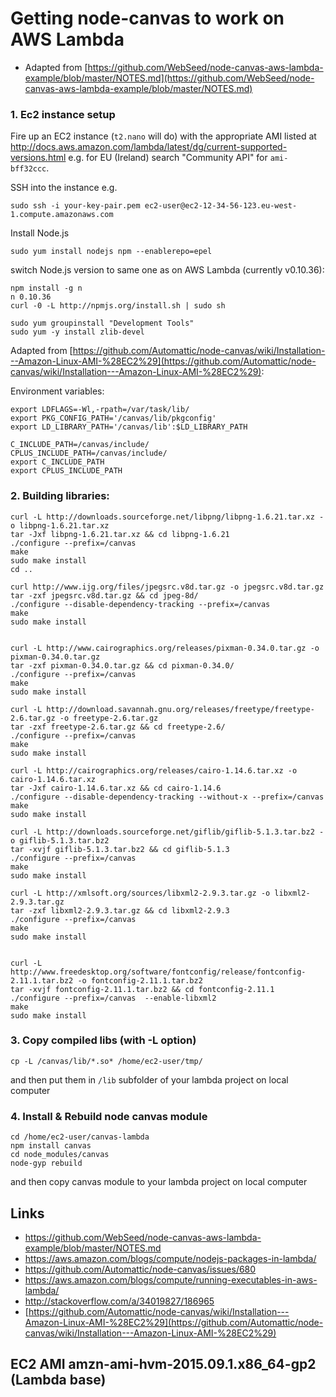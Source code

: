 # Getting node-canvas to work on AWS Lambda
- Adapted from [https://github.com/WebSeed/node-canvas-aws-lambda-example/blob/master/NOTES.md](https://github.com/WebSeed/node-canvas-aws-lambda-example/blob/master/NOTES.md)

### 1. Ec2 instance setup
Fire up an EC2 instance (`t2.nano` will do) with the appropriate AMI listed at http://docs.aws.amazon.com/lambda/latest/dg/current-supported-versions.html e.g. for EU (Ireland) search "Community API" for `ami-bff32ccc`.

SSH into the instance e.g.

```
sudo ssh -i your-key-pair.pem ec2-user@ec2-12-34-56-123.eu-west-1.compute.amazonaws.com
```

Install Node.js

```
sudo yum install nodejs npm --enablerepo=epel

```

switch Node.js version to same one as on AWS Lambda (currently v0.10.36):
```
npm install -g n
n 0.10.36
curl -0 -L http://npmjs.org/install.sh | sudo sh
```


```
sudo yum groupinstall "Development Tools"
sudo yum -y install zlib-devel
```

Adapted from [https://github.com/Automattic/node-canvas/wiki/Installation---Amazon-Linux-AMI-%28EC2%29](https://github.com/Automattic/node-canvas/wiki/Installation---Amazon-Linux-AMI-%28EC2%29):

Environment variables:
```
export LDFLAGS=-Wl,-rpath=/var/task/lib/
export PKG_CONFIG_PATH='/canvas/lib/pkgconfig'
export LD_LIBRARY_PATH='/canvas/lib':$LD_LIBRARY_PATH

C_INCLUDE_PATH=/canvas/include/
CPLUS_INCLUDE_PATH=/canvas/include/
export C_INCLUDE_PATH
export CPLUS_INCLUDE_PATH
```

### 2. Building libraries:

```
curl -L http://downloads.sourceforge.net/libpng/libpng-1.6.21.tar.xz -o libpng-1.6.21.tar.xz
tar -Jxf libpng-1.6.21.tar.xz && cd libpng-1.6.21
./configure --prefix=/canvas
make
sudo make install
cd ..

curl http://www.ijg.org/files/jpegsrc.v8d.tar.gz -o jpegsrc.v8d.tar.gz
tar -zxf jpegsrc.v8d.tar.gz && cd jpeg-8d/
./configure --disable-dependency-tracking --prefix=/canvas 
make
sudo make install


curl -L http://www.cairographics.org/releases/pixman-0.34.0.tar.gz -o pixman-0.34.0.tar.gz
tar -zxf pixman-0.34.0.tar.gz && cd pixman-0.34.0/
./configure --prefix=/canvas
make
sudo make install

curl -L http://download.savannah.gnu.org/releases/freetype/freetype-2.6.tar.gz -o freetype-2.6.tar.gz
tar -zxf freetype-2.6.tar.gz && cd freetype-2.6/
./configure --prefix=/canvas
make
sudo make install

curl -L http://cairographics.org/releases/cairo-1.14.6.tar.xz -o cairo-1.14.6.tar.xz
tar -Jxf cairo-1.14.6.tar.xz && cd cairo-1.14.6
./configure --disable-dependency-tracking --without-x --prefix=/canvas
make
sudo make install

curl -L http://downloads.sourceforge.net/giflib/giflib-5.1.3.tar.bz2 -o giflib-5.1.3.tar.bz2
tar -xvjf giflib-5.1.3.tar.bz2 && cd giflib-5.1.3
./configure --prefix=/canvas
make
sudo make install

curl -L http://xmlsoft.org/sources/libxml2-2.9.3.tar.gz -o libxml2-2.9.3.tar.gz
tar -zxf libxml2-2.9.3.tar.gz && cd libxml2-2.9.3
./configure --prefix=/canvas
make
sudo make install


curl -L http://www.freedesktop.org/software/fontconfig/release/fontconfig-2.11.1.tar.bz2 -o fontconfig-2.11.1.tar.bz2
tar -xvjf fontconfig-2.11.1.tar.bz2 && cd fontconfig-2.11.1
./configure --prefix=/canvas  --enable-libxml2
make
sudo make install
```

### 3. Copy compiled libs (with -L option)
```
cp -L /canvas/lib/*.so* /home/ec2-user/tmp/
```
and then put them in `/lib` subfolder of your lambda project on local computer

### 4. Install & Rebuild node canvas module
```
cd /home/ec2-user/canvas-lambda
npm install canvas
cd node_modules/canvas
node-gyp rebuild
```
and then copy canvas module to your lambda project on local computer



## Links

* https://github.com/WebSeed/node-canvas-aws-lambda-example/blob/master/NOTES.md
* https://aws.amazon.com/blogs/compute/nodejs-packages-in-lambda/
* https://github.com/Automattic/node-canvas/issues/680
* https://aws.amazon.com/blogs/compute/running-executables-in-aws-lambda/
* http://stackoverflow.com/a/34019827/186965
* [https://github.com/Automattic/node-canvas/wiki/Installation---Amazon-Linux-AMI-%28EC2%29](https://github.com/Automattic/node-canvas/wiki/Installation---Amazon-Linux-AMI-%28EC2%29)

## EC2 AMI amzn-ami-hvm-2015.09.1.x86_64-gp2 (Lambda base)
